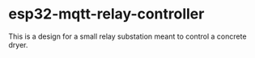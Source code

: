 # esp32-mqtt-relay-controller
This is a design for a small relay substation meant to control a concrete dryer.  
